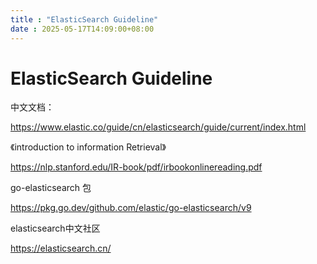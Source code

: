 ```yaml
---
title : "ElasticSearch Guideline"
date : 2025-05-17T14:09:00+08:00
---
```


# ElasticSearch Guideline

中文文档：

 https://www.elastic.co/guide/cn/elasticsearch/guide/current/index.html

《introduction to information Retrieval》

https://nlp.stanford.edu/IR-book/pdf/irbookonlinereading.pdf

go-elasticsearch 包

https://pkg.go.dev/github.com/elastic/go-elasticsearch/v9

elasticsearch中文社区

https://elasticsearch.cn/